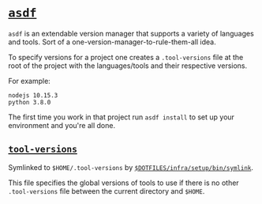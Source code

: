 # [`asdf`](https://github.com/asdf-vm/asdf)

`asdf` is an extendable version manager that supports a variety of languages and tools. Sort of a one-version-manager-to-rule-them-all idea.

To specify versions for a project one creates a `.tool-versions` file at the root of the project with the languages/tools and their respective versions.

For example:

```shell
nodejs 10.15.3
python 3.8.0
```

The first time you work in that project run `asdf install` to set up your environment and you're all done.

## [`tool-versions`](./tool-versions)

Symlinked to `$HOME/.tool-versions` by [`$DOTFILES/infra/setup/bin/symlink`](../../infra/setup/bin/symlink).

This file specifies the global versions of tools to use if there is no other `.tool-versions` file between the current directory and `$HOME`.
